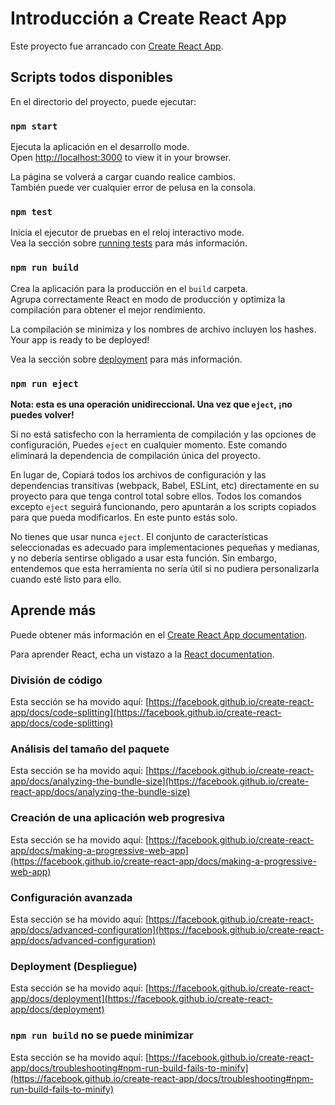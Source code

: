# Introducción a Create React App

Este proyecto fue arrancado con [Create React App](https://github.com/facebook/create-react-app).

## Scripts todos disponibles

En el directorio del proyecto, puede ejecutar:

### `npm start`

Ejecuta la aplicación en el desarrollo mode.\
Open [http://localhost:3000](http://localhost:3000) to view it in your browser.

La página se volverá a cargar cuando realice cambios.\
También puede ver cualquier error de pelusa en la consola.

### `npm test`

Inicia el ejecutor de pruebas en el reloj interactivo mode.\
Vea la sección sobre [running tests](https://facebook.github.io/create-react-app/docs/running-tests) para más información.

### `npm run build`

Crea la aplicación para la producción en el `build` carpeta.\
Agrupa correctamente React en modo de producción y optimiza la compilación para obtener el mejor rendimiento.

La compilación se minimiza y los nombres de archivo incluyen los hashes.\
Your app is ready to be deployed!

Vea la sección sobre [deployment](https://facebook.github.io/create-react-app/docs/deployment) para más información.

### `npm run eject`

**Nota: esta es una operación unidireccional. Una vez que `eject`, ¡no puedes volver!**

Si no está satisfecho con la herramienta de compilación y las opciones de configuración, Puedes `eject` en cualquier momento. Este comando eliminará la dependencia de compilación única del proyecto.

En lugar de, Copiará todos los archivos de configuración y las dependencias transitivas (webpack, Babel, ESLint, etc) directamente en su proyecto para que tenga control total sobre ellos. Todos los comandos excepto `eject` seguirá funcionando, pero apuntarán a los scripts copiados para que pueda modificarlos. En este punto estás solo.

No tienes que usar nunca `eject`. El conjunto de características seleccionadas es adecuado para implementaciones pequeñas y medianas, y no debería sentirse obligado a usar esta función. Sin embargo, entendemos que esta herramienta no sería útil si no pudiera personalizarla cuando esté listo para ello.

## Aprende más

Puede obtener más información en el [Create React App documentation](https://facebook.github.io/create-react-app/docs/getting-started).

Para aprender React, echa un vistazo a la [React documentation](https://reactjs.org/).

### División de código

Esta sección se ha movido aquí: [https://facebook.github.io/create-react-app/docs/code-splitting](https://facebook.github.io/create-react-app/docs/code-splitting)

### Análisis del tamaño del paquete

Esta sección se ha movido aquí: [https://facebook.github.io/create-react-app/docs/analyzing-the-bundle-size](https://facebook.github.io/create-react-app/docs/analyzing-the-bundle-size)

### Creación de una aplicación web progresiva

Esta sección se ha movido aquí: [https://facebook.github.io/create-react-app/docs/making-a-progressive-web-app](https://facebook.github.io/create-react-app/docs/making-a-progressive-web-app)

### Configuración avanzada

Esta sección se ha movido aquí: [https://facebook.github.io/create-react-app/docs/advanced-configuration](https://facebook.github.io/create-react-app/docs/advanced-configuration)

### Deployment (Despliegue)

Esta sección se ha movido aquí: [https://facebook.github.io/create-react-app/docs/deployment](https://facebook.github.io/create-react-app/docs/deployment)

### `npm run build` no se puede minimizar

Esta sección se ha movido aquí: [https://facebook.github.io/create-react-app/docs/troubleshooting#npm-run-build-fails-to-minify](https://facebook.github.io/create-react-app/docs/troubleshooting#npm-run-build-fails-to-minify)
